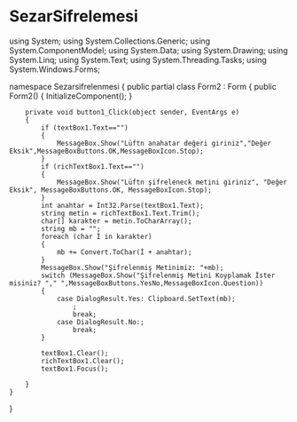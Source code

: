 # SezarSifrelemesi
using System;
using System.Collections.Generic;
using System.ComponentModel;
using System.Data;
using System.Drawing;
using System.Linq;
using System.Text;
using System.Threading.Tasks;
using System.Windows.Forms;

namespace Sezarsifrelenmesi
{
    public partial class Form2 : Form
    {
        public Form2()
        {
            InitializeComponent();
        }

        private void button1_Click(object sender, EventArgs e)
        {
            if (textBox1.Text=="")
            {
                MessageBox.Show("Lüftn anahatar değeri giriniz","Değer Eksik",MessageBoxButtons.OK,MessageBoxIcon.Stop);
            }
            if (richTextBox1.Text=="")
            {
                MessageBox.Show("Lüftn şifreleneck metini giriniz", "Değer Eksik", MessageBoxButtons.OK, MessageBoxIcon.Stop);
            }
            int anahtar = Int32.Parse(textBox1.Text);
            string metin = richTextBox1.Text.Trim();
            char[] karakter = metin.ToCharArray(); 
            string mb = "";
            foreach (char İ in karakter)
            {
                mb += Convert.ToChar(İ + anahtar);
            }
            MessageBox.Show("Şifrelenmiş Metinimiz: "+mb);
            switch (MessageBox.Show("Şifrelenmiş Metini Koyplamak İster misiniz? "," ",MessageBoxButtons.YesNo,MessageBoxIcon.Question))
            {
                case DialogResult.Yes: Clipboard.SetText(mb);
                    ;
                    break;
                case DialogResult.No:;
                    break;
            }

            textBox1.Clear();
            richTextBox1.Clear();
            textBox1.Focus();

        }
    }
}
